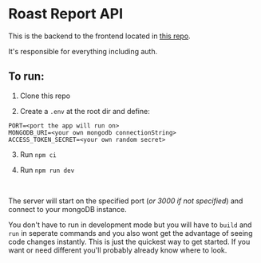 # Roast Report API

This is the backend to the frontend located in [this repo](https://github.com/Jordy1311/roast-report).

It's responsible for everything including auth.

## To run:

1. Clone this repo

2. Create a `.env` at the root dir and define:

```
PORT=<port the app will run on>
MONGODB_URI=<your own mongodb connectionString>
ACCESS_TOKEN_SECRET=<your own random secret>
```

3. Run `npm ci`

4. Run `npm run dev`

<br/>

The server will start on the specified port (_or 3000 if not specified_) and connect to your mongoDB instance.

You don't have to run in development mode but you will have to `build` and `run` in seperate commands and you also wont get the advantage of seeing code changes instantly. This is just the quickest way to get started. If you want or need different you'll probably already know where to look.
